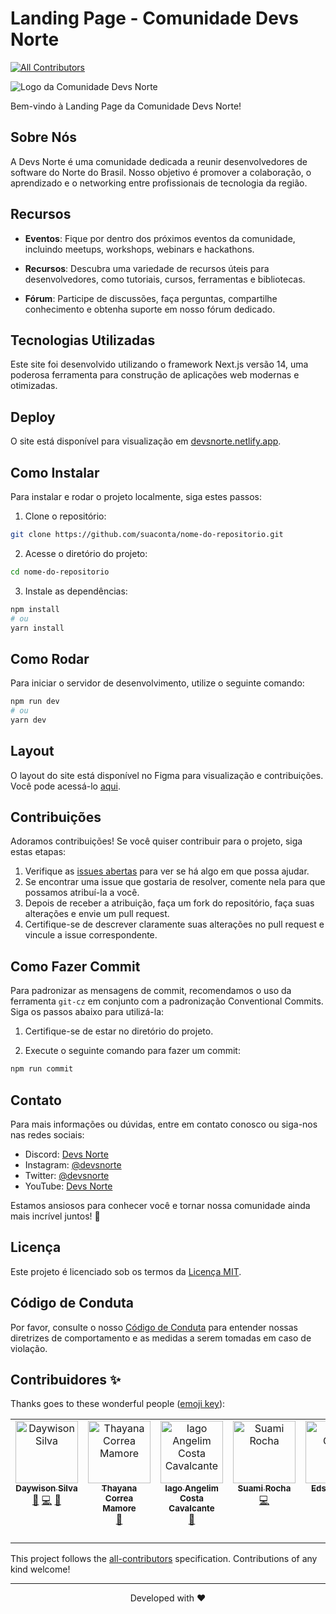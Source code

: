 # Landing Page - Comunidade Devs Norte
<!-- ALL-CONTRIBUTORS-BADGE:START - Do not remove or modify this section -->
[![All Contributors](https://img.shields.io/badge/all_contributors-6-orange.svg?style=flat-square)](#contributors-)
<!-- ALL-CONTRIBUTORS-BADGE:END -->

![Logo da Comunidade Devs Norte](https://imgur.com/0OLFKkZ.png)

Bem-vindo à Landing Page da Comunidade Devs Norte!

## Sobre Nós

A Devs Norte é uma comunidade dedicada a reunir desenvolvedores de software do Norte do Brasil. Nosso objetivo é promover a colaboração, o aprendizado e o networking entre profissionais de tecnologia da região.

## Recursos

- **Eventos**: Fique por dentro dos próximos eventos da comunidade, incluindo meetups, workshops, webinars e hackathons.

- **Recursos**: Descubra uma variedade de recursos úteis para desenvolvedores, como tutoriais, cursos, ferramentas e bibliotecas.

- **Fórum**: Participe de discussões, faça perguntas, compartilhe conhecimento e obtenha suporte em nosso fórum dedicado.

## Tecnologias Utilizadas

Este site foi desenvolvido utilizando o framework Next.js versão 14, uma poderosa ferramenta para construção de aplicações web modernas e otimizadas.

## Deploy

O site está disponível para visualização em [devsnorte.netlify.app](https://devsnorte.netlify.app/).

## Como Instalar

Para instalar e rodar o projeto localmente, siga estes passos:

1. Clone o repositório:

```bash
git clone https://github.com/suaconta/nome-do-repositorio.git
```

2. Acesse o diretório do projeto:

```bash
cd nome-do-repositorio
```

3. Instale as dependências:

```bash
npm install
# ou
yarn install
```

## Como Rodar

Para iniciar o servidor de desenvolvimento, utilize o seguinte comando:

```bash
npm run dev
# ou
yarn dev
```

## Layout

O layout do site está disponível no Figma para visualização e contribuições. Você pode acessá-lo [aqui](https://www.figma.com/file/eenBVFzu17zB259Xw6OUwu/Devs-Norte---Site-Redesign?type=design&node-id=31%3A173&mode=design&t=WJTjULmKOs3K9chc-1).

## Contribuições

Adoramos contribuições! Se você quiser contribuir para o projeto, siga estas etapas:

1. Verifique as [issues abertas](https://github.com/suaconta/nome-do-repositorio/issues) para ver se há algo em que possa ajudar.
2. Se encontrar uma issue que gostaria de resolver, comente nela para que possamos atribuí-la a você.
3. Depois de receber a atribuição, faça um fork do repositório, faça suas alterações e envie um pull request.
4. Certifique-se de descrever claramente suas alterações no pull request e vincule a issue correspondente.

## Como Fazer Commit

Para padronizar as mensagens de commit, recomendamos o uso da ferramenta `git-cz` em conjunto com a padronização Conventional Commits. Siga os passos abaixo para utilizá-la:

1. Certifique-se de estar no diretório do projeto.

2. Execute o seguinte comando para fazer um commit:

```bash
npm run commit
```

## Contato

Para mais informações ou dúvidas, entre em contato conosco ou siga-nos nas redes sociais:

- Discord: [Devs Norte](https://discord.gg/V825KxKzcQ)
- Instagram: [@devsnorte](https://instagram.com/devsnorte)
- Twitter: [@devsnorte](https://twitter.com/devsnorte)
- YouTube: [Devs Norte](https://www.youtube.com/c/DevsNorte)

Estamos ansiosos para conhecer você e tornar nossa comunidade ainda mais incrível juntos! 🚀

## Licença

Este projeto é licenciado sob os termos da [Licença MIT](LICENSE.md).

## Código de Conduta

Por favor, consulte o nosso [Código de Conduta](CODE_OF_CONDUCT.md) para entender nossas diretrizes de comportamento e as medidas a serem tomadas em caso de violação.

## Contribuidores ✨

Thanks goes to these wonderful people ([emoji key](https://allcontributors.org/docs/en/emoji-key)):

<!-- ALL-CONTRIBUTORS-LIST:START - Do not remove or modify this section -->
<!-- prettier-ignore-start -->
<!-- markdownlint-disable -->
<table>
  <tbody>
    <tr>
      <td align="center" valign="top" width="14.28%"><a href="https://www.linkedin.com/in/daywison-s-ab11b6121/"><img src="https://avatars.githubusercontent.com/u/54292958?v=4?s=100" width="100px;" alt="Daywison Silva"/><br /><sub><b>Daywison Silva</b></sub></a><br /><a href="https://github.com/devsnorte/devsnorte-landing-page/pulls?q=is%3Apr+reviewed-by%3ADaywisonSilva" title="Reviewed Pull Requests">👀</a> <a href="https://github.com/devsnorte/devsnorte-landing-page/commits?author=DaywisonSilva" title="Code">💻</a> <a href="#design-DaywisonSilva" title="Design">🎨</a></td>
      <td align="center" valign="top" width="14.28%"><a href="https://thayanacmamore.dev"><img src="https://avatars.githubusercontent.com/u/8525721?v=4?s=100" width="100px;" alt="Thayana Correa Mamore"/><br /><sub><b>Thayana Correa Mamore</b></sub></a><br /><a href="https://github.com/devsnorte/devsnorte-landing-page/pulls?q=is%3Apr+reviewed-by%3Athauska" title="Reviewed Pull Requests">👀</a></td>
      <td align="center" valign="top" width="14.28%"><a href="https://iagocavalcante.com/"><img src="https://avatars.githubusercontent.com/u/5131187?v=4?s=100" width="100px;" alt="Iago Angelim Costa Cavalcante"/><br /><sub><b>Iago Angelim Costa Cavalcante</b></sub></a><br /><a href="https://github.com/devsnorte/devsnorte-landing-page/pulls?q=is%3Apr+reviewed-by%3Aiagocavalcante" title="Reviewed Pull Requests">👀</a></td>
      <td align="center" valign="top" width="14.28%"><a href="https://bento.me/suamirochadev"><img src="https://avatars.githubusercontent.com/u/110056279?v=4?s=100" width="100px;" alt="Suami Rocha"/><br /><sub><b>Suami Rocha</b></sub></a><br /><a href="https://github.com/devsnorte/devsnorte-landing-page/commits?author=suamirochadev" title="Code">💻</a></td>
      <td align="center" valign="top" width="14.28%"><a href="https://www.gitshowcase.com/ecsistem"><img src="https://avatars.githubusercontent.com/u/61160635?v=4?s=100" width="100px;" alt="Edson Costa"/><br /><sub><b>Edson Costa</b></sub></a><br /><a href="https://github.com/devsnorte/devsnorte-landing-page/commits?author=ecsistem" title="Code">💻</a> <a href="https://github.com/devsnorte/devsnorte-landing-page/issues?q=author%3Aecsistem" title="Bug reports">🐛</a></td>
      <td align="center" valign="top" width="14.28%"><a href="https://github.com/juanrtalmeida"><img src="https://avatars.githubusercontent.com/u/75220133?v=4?s=100" width="100px;" alt="Juan Rodrigues Teixeira Almeida "/><br /><sub><b>Juan Rodrigues Teixeira Almeida </b></sub></a><br /><a href="https://github.com/devsnorte/devsnorte-landing-page/commits?author=juanrtalmeida" title="Code">💻</a> <a href="https://github.com/devsnorte/devsnorte-landing-page/issues?q=author%3Ajuanrtalmeida" title="Bug reports">🐛</a> <a href="#translation-juanrtalmeida" title="Translation">🌍</a></td>
    </tr>
  </tbody>
</table>

<!-- markdownlint-restore -->
<!-- prettier-ignore-end -->

<!-- ALL-CONTRIBUTORS-LIST:END -->

This project follows the [all-contributors](https://github.com/all-contributors/all-contributors) specification. Contributions of any kind welcome!

---
<p align="center">
Developed with ❤️
</p>
